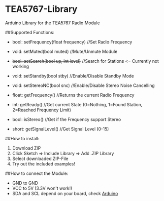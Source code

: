 # TEA5767-Library
Arduino Library for the TEA5767 Radio Module

##Supported Functions:
 - bool: setFrequency(float frequency) //Set Radio Frequency
 - void: setMuted(bool muted)          //Mute/Unmute Module
 - ~~bool: setSearch(bool up, int level)~~ //Search for Stations <= Currently not working
 - void: setStandby(bool stby)         //Enable/Disable Standby Mode
 - void: setStereoNC(bool snc)         //Enable/Disable Stereo Noise Cancelling
  
 - float: getFrequency()   //Returns the current Radio Frequency
 - int:   getReady()       //Get current State (0=Nothing, 1=Found Station, 2=Reached Frequency Limit)
 - bool:  isStereo()       //Get if the Frequency support Stereo
 - short: getSignalLevel() //Get Signal Level (0-15)
  
##How to install:
  1.  Download ZIP
  2.  Click Sketch => Include Library => Add .ZIP Library
  3.  Select downloaded ZIP-File
  4.  Try out the included examples!
  
##How to connect the Module:
 - GND to GND
 - VCC to 5V (3.3V won't work!)
 - SDA and SCL depend on your board, check [Arduino](https://www.arduino.cc/en/Reference/Wire)
